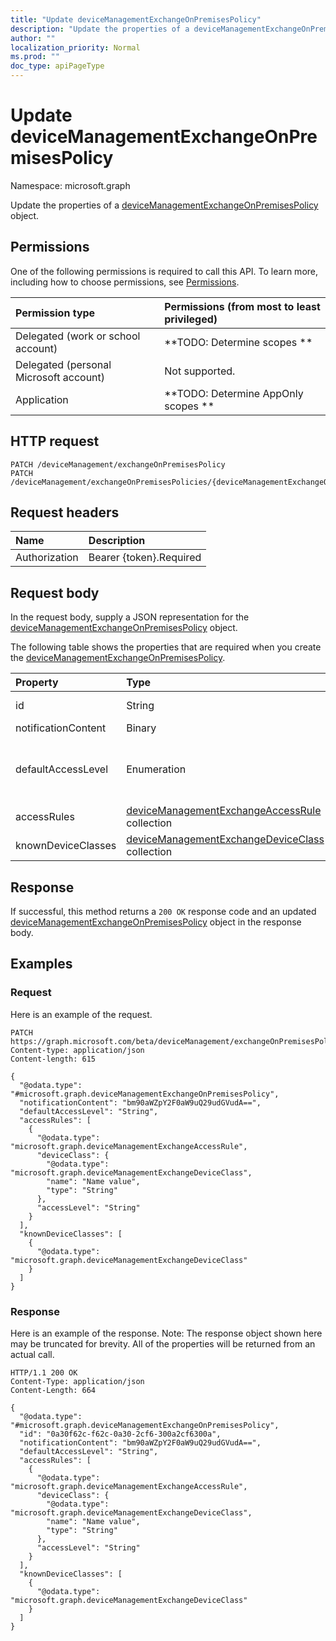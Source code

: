 ```yaml
---
title: "Update deviceManagementExchangeOnPremisesPolicy"
description: "Update the properties of a deviceManagementExchangeOnPremisesPolicy object."
author: ""
localization_priority: Normal
ms.prod: ""
doc_type: apiPageType
---
```


# Update deviceManagementExchangeOnPremisesPolicy

Namespace: microsoft.graph

Update the properties of a [deviceManagementExchangeOnPremisesPolicy](../resources/devicemanagementexchangeonpremisespolicy.md) object.

## Permissions
One of the following permissions is required to call this API. To learn more, including how to choose permissions, see [Permissions](/concepts/permissions-reference.md).

|Permission type|Permissions (from most to least privileged)|
|:---|:---|
|Delegated (work or school account)|**TODO: Determine scopes **|
|Delegated (personal Microsoft account)|Not supported.|
|Application|**TODO: Determine AppOnly scopes **|

## HTTP request
<!-- {
  "blockType": "ignored"
}
-->
``` http
PATCH /deviceManagement/exchangeOnPremisesPolicy
PATCH /deviceManagement/exchangeOnPremisesPolicies/{deviceManagementExchangeOnPremisesPolicyId}
```

## Request headers
|Name|Description|
|:---|:---|
|Authorization|Bearer {token}.Required|

## Request body
In the request body, supply a JSON representation for the [deviceManagementExchangeOnPremisesPolicy](../resources/devicemanagementexchangeonpremisespolicy.md) object.

The following table shows the properties that are required when you create the [deviceManagementExchangeOnPremisesPolicy](../resources/devicemanagementexchangeonpremisespolicy.md).

|Property|Type|Description|
|:---|:---|:---|
|id|String| Inherited from [entity](../resources/entity.md)|
|notificationContent|Binary||
|defaultAccessLevel|Enumeration| Possible values are: `none`, `allow`, `block`, `quarantine`.|
|accessRules|[deviceManagementExchangeAccessRule](../resources/devicemanagementexchangeaccessrule.md) collection||
|knownDeviceClasses|[deviceManagementExchangeDeviceClass](../resources/devicemanagementexchangedeviceclass.md) collection||



## Response
If successful, this method returns a `200 OK` response code and an updated [deviceManagementExchangeOnPremisesPolicy](../resources/devicemanagementexchangeonpremisespolicy.md) object in the response body.

## Examples

### Request
Here is an example of the request.
<!-- {
  "blockType": "request",
  "name": "update_devicemanagementexchangeonpremisespolicy"
}
-->
``` http
PATCH https://graph.microsoft.com/beta/deviceManagement/exchangeOnPremisesPolicy
Content-type: application/json
Content-length: 615

{
  "@odata.type": "#microsoft.graph.deviceManagementExchangeOnPremisesPolicy",
  "notificationContent": "bm90aWZpY2F0aW9uQ29udGVudA==",
  "defaultAccessLevel": "String",
  "accessRules": [
    {
      "@odata.type": "microsoft.graph.deviceManagementExchangeAccessRule",
      "deviceClass": {
        "@odata.type": "microsoft.graph.deviceManagementExchangeDeviceClass",
        "name": "Name value",
        "type": "String"
      },
      "accessLevel": "String"
    }
  ],
  "knownDeviceClasses": [
    {
      "@odata.type": "microsoft.graph.deviceManagementExchangeDeviceClass"
    }
  ]
}
```

### Response
Here is an example of the response. Note: The response object shown here may be truncated for brevity. All of the properties will be returned from an actual call.
<!-- {
  "blockType": "response",
  "truncated": true
}
-->
``` http
HTTP/1.1 200 OK
Content-Type: application/json
Content-Length: 664

{
  "@odata.type": "#microsoft.graph.deviceManagementExchangeOnPremisesPolicy",
  "id": "0a30f62c-f62c-0a30-2cf6-300a2cf6300a",
  "notificationContent": "bm90aWZpY2F0aW9uQ29udGVudA==",
  "defaultAccessLevel": "String",
  "accessRules": [
    {
      "@odata.type": "microsoft.graph.deviceManagementExchangeAccessRule",
      "deviceClass": {
        "@odata.type": "microsoft.graph.deviceManagementExchangeDeviceClass",
        "name": "Name value",
        "type": "String"
      },
      "accessLevel": "String"
    }
  ],
  "knownDeviceClasses": [
    {
      "@odata.type": "microsoft.graph.deviceManagementExchangeDeviceClass"
    }
  ]
}
```

